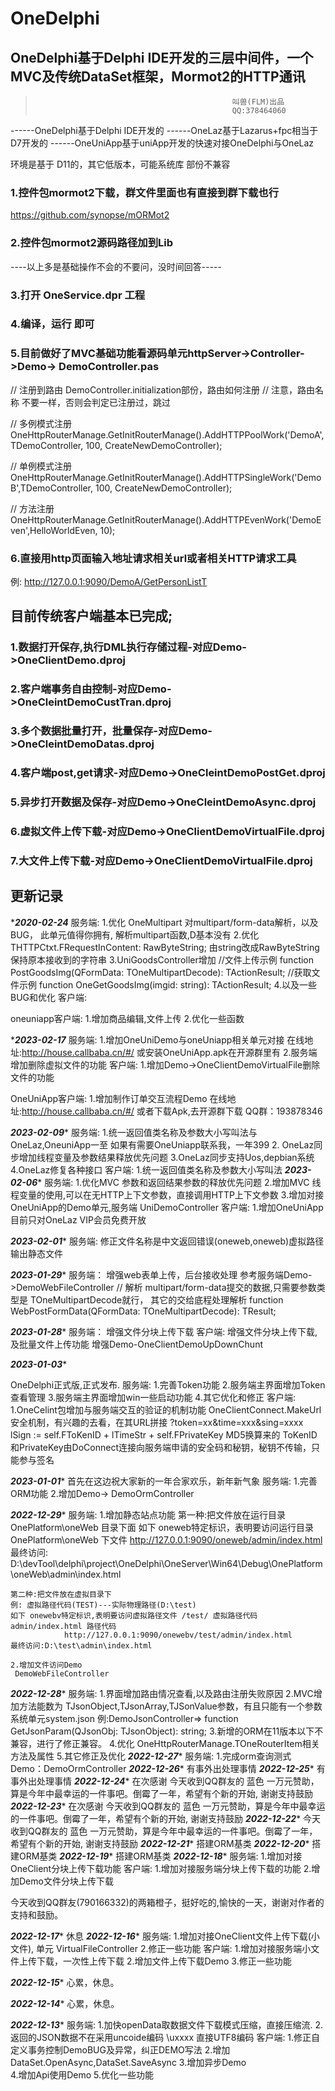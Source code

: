 # OneDelphi
## OneDelphi基于Delphi IDE开发的三层中间件，一个MVC及传统DataSet框架，Mormot2的HTTP通讯

>                                                 叫兽(FLM)出品
>                                                 QQ:378464060

------OneDelphi基于Delphi IDE开发的
------OneLaz基于Lazarus+fpc相当于D7开发的
------OneUniApp基于uniApp开发的快速对接OneDelphi与OneLaz      
                                           
环境是基于 D11的，其它低版本，可能系统库 部份不兼容
### 1.控件包mormot2下载，群文件里面也有直接到群下载也行
  https://github.com/synopse/mORMot2
### 2.控件包mormot2源码路径加到Lib

----以上多是基础操作不会的不要问，没时间回答-----
### 3.打开 OneService.dpr 工程
### 4.编译，运行 即可
### 5.目前做好了MVC基础功能看源码单元httpServer->Controller->Demo-> DemoController.pas
   // 注册到路由 DemoController.initialization部份，路由如何注册
   // 注意，路由名称 不要一样，否则会判定已注册过，跳过
   
  // 多例模式注册
  OneHttpRouterManage.GetInitRouterManage().AddHTTPPoolWork('DemoA',TDemoController, 100, CreateNewDemoController);
  
  // 单例模式注册
  OneHttpRouterManage.GetInitRouterManage().AddHTTPSingleWork('DemoB',TDemoController, 100, CreateNewDemoController);
  
  // 方法注册
 OneHttpRouterManage.GetInitRouterManage().AddHTTPEvenWork('DemoEven',HelloWorldEven, 10);
 
### 6.直接用http页面输入地址请求相关url或者相关HTTP请求工具
  例:  http://127.0.0.1:9090/DemoA/GetPersonListT



## 目前传统客户端基本已完成;
### 1.数据打开保存,执行DML执行存储过程-对应Demo->OneClientDemo.dproj
### 2.客户端事务自由控制-对应Demo->OneCleintDemoCustTran.dproj
### 3.多个数据批量打开，批量保存-对应Demo->OneCleintDemoDatas.dproj
### 4.客户端post,get请求-对应Demo->OneCleintDemoPostGet.dproj
### 5.异步打开数据及保存-对应Demo->OneCleintDemoAsync.dproj
### 6.虚拟文件上传下载-对应Demo->OneClientDemoVirtualFile.dproj
### 7.大文件上传下载-对应Demo->OneClientDemoVirtualFile.dproj

## 更新记录
************2020-02-24***********
服务端:
	1.优化 OneMultipart 对multipart/form-data解析，以及BUG，
	   此单元值得你拥有, 解析multipart函数,D基本没有
	2.优化 THTTPCtxt.FRequestInContent: RawByteString; 由string改成RawByteString保持原本接收到的字符串
	3.UniGoodsController增加
                //文件上传示例
    	function PostGoodsImg(QFormData: TOneMultipartDecode): TActionResult<string>;
 	//获取文件示例
    	function OneGetGoodsImg(imgid: string): TActionResult<string>;
	4.以及一些BUG和优化
客户端:

oneuniapp客户端:
	1.增加商品编辑,文件上传
	2.优化一些函数

************2023-02-17***********
服务端:
	1.增加OneUniDemo与oneUniapp相关单元对接
	   在线地址:http://house.callbaba.cn/#/
                   或安装OneUniApp.apk在开源群里有
	2.服务端增加删除虚拟文件的功能
客户端:
	1.增加Demo->OneClientDemoVirtualFile删除文件的功能
	
OneUniApp客户端:
	1.增加制作订单交互流程Demo
	 在线地址:http://house.callbaba.cn/#/
	或者下载Apk,去开源群下载
QQ群：193878346
	

*************2023-02-09**************
服务端:
	1.统一返回值类名称及参数大小写叫法与OneLaz,OneuniApp一至
	如果有需要OneUniapp联系我，一年399
	2. OneLaz同步增加线程变量及参数结果释放优先问题
	3.OneLaz同步支持Uos,depbian系统
	4.OneLaz修复各种接口
客户端:
	1.统一返回值类名称及参数大小写叫法
*************2023-02-06**************
服务端:
	1.优化MVC 参数和返回结果参数的释放优先问题
	2.增加MVC 线程变量的使用,可以在无HTTP上下文参数，直接调用HTTP上下文参数
	3.增加对接OneUniApp的Demo单元,服务端 UniDemoController
客户端:
	1.增加OneUniApp目前只对OneLaz VIP会员免费开放
             
*************2023-02-01**************
服务端: 修正文件名称是中文返回错误(oneweb,oneweb)虚拟路径输出静态文件

*************2023-01-29**************
服务端： 
	增强web表单上传，后台接收处理
	参考服务端Demo->DemoWebFileController
              // 解析 multipart/form-data提交的数据,只需要参数类型是 TOneMultipartDecode就行，                 其它的交给底程处理解析
               function WebPostFormData(QFormData: TOneMultipartDecode): TResult<string>;

*************2023-01-28**************
服务端： 
	增强文件分块上传下载
客户端:
	增强文件分块上传下载,及批量文件上传功能
	增强Demo-OneClientDemoUpDownChunt
 

*************2023-01-03**************

OneDelphi正式版,正式发布.
服务端:
	1.完善Token功能
	2.服务端主界面增加Token查看管理
	3.服务端主界面增加win一些启动功能
	4.其它优化和修正
客户端:
	1.OneCelint包增加与服务端交互的验证的机制功能
	       OneClientConnect.MakeUrl安全机制，有兴趣的去看，在其URL拼接 ?token=xx&time=xxx&sing=xxxx
	       lSign := self.FToKenID + lTimeStr + self.FPrivateKey  MD5换算来的
	       ToKenID和PrivateKey由DoConnect连接向服务端申请的安全码和秘钥，秘钥不传输，只能参与签名



*************2023-01-01**************
首先在这边祝大家新的一年合家欢乐，新年新气象
服务端:
	1.完善ORM功能
	2.增加Demo-> DemoOrmController


*************2022-12-29**************
服务端:
	1.增加静态站点功能
	第一种:把文件放在运行目录 OnePlatform\oneWeb 目录下面
	如下 oneweb特定标识，表明要访问运行目录  OnePlatform\oneWeb 下文件
	http://127.0.0.1:9090/oneweb/admin/index.html
                最终访问: D:\devTool\delphi\project\OneDelphi\OneServer\Win64\Debug\OnePlatform\oneWeb\admin\index.html
	
	第二种:把文件放在虚拟目录下
	例: 虚拟路径代码(TEST)---实际物理路径(D:\test)
	如下 onewebv特定标识,表明要访问虚拟路径文件 /test/ 虚拟路径代码  admin/index.html 路径代码
                http://127.0.0.1:9090/onewebv/test/admin/index.html
	最终访问:D:\test\admin\index.html

	2.增加文件访问Demo
	 DemoWebFileController

*************2022-12-28**************
服务端:
	1.界面增加路由情况查看,以及路由注册失败原因
 	2.MVC增加方法能数为 TJsonObject,TJsonArray,TJSonValue参数，有且只能有一个参数系统单元system.json
	例:DemoJsonController=> function GetJsonParam(QJsonObj: TJsonObject): string;
	3.新增的ORM在11版本以下不兼容，进行了修正兼容。
	4.优化 OneHttpRouterManage.TOneRouterItem相关方法及属性
	5.其它修正及优化
*************2022-12-27**************
服务端:
	1.完成orm查询测式 Demo：DemoOrmController
*************2022-12-26**************
有事外出处理事情
*************2022-12-25**************
有事外出处理事情
*************2022-12-24**************
在次感谢
今天收到QQ群友的  蓝色  一万元赞助，算是今年中最幸运的一件事吧。倒霉了一年，希望有个新的开始,
谢谢支持鼓励
*************2022-12-23**************
在次感谢
今天收到QQ群友的  蓝色  一万元赞助，算是今年中最幸运的一件事吧。倒霉了一年，希望有个新的开始,
谢谢支持鼓励
*************2022-12-22**************
今天收到QQ群友的  蓝色  一万元赞助，算是今年中最幸运的一件事吧。倒霉了一年，希望有个新的开始,
谢谢支持鼓励
*************2022-12-21**************
搭建ORM基类
*************2022-12-20**************
搭建ORM基类
*************2022-12-19**************
搭建ORM基类
*************2022-12-18**************
服务端:
	1.增加对接OneClient分块上传下载功能
客户端:
	1.增加对接服务端分块上传下载的功能
	2.增加Demo文件分块上传下载

今天收到QQ群友(790166332)的两箱橙子，挺好吃的,愉快的一天，谢谢对作者的支持和鼓励。

*************2022-12-17**************
休息
*************2022-12-16**************
服务端:
	1.增加对接OneClient文件上传下载(小文件), 单元 VirtualFileController
	 2.修正一些功能
客户端:
	1.增加对接服务端小文件上传下载，一次性上传下载
	2.增加文件上传下载Demo
	3.修正一些功能

*************2022-12-15**************
心累，休息。 

*************2022-12-14**************
心累，休息。

*************2022-12-13**************
服务端:
	1.加快openData取数据文件下载模式压缩，直接压缩流.
	2.返回的JSON数据不在采用uncoide编码 \uxxxx 直接UTF8编码
客户端:
	1.修正自定义事务控制DemoBUG及异常，纠正DEMO写法
                2.增加DataSet.OpenAsync,DataSet.SaveAsync
                3.增加异步Demo	
	4.增加Api使用Demo
                5.优化一些功能